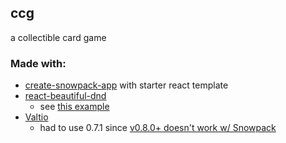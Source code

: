 ## ccg

a collectible card game

### Made with:

- [create-snowpack-app](./README_CSA.md) with starter react template
- [react-beautiful-dnd](https://github.com/atlassian/react-beautiful-dnd)
  - see [this example](https://codesandbox.io/s/jovial-leakey-i0ex5)
- [Valtio](https://github.com/pmndrs/valtio)
  - had to use 0.7.1 since [v0.8.0+ doesn't work w/ Snowpack](https://github.com/pmndrs/valtio/issues/110)
